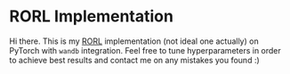 # RORL Implementation

Hi there. This is my [RORL](https://arxiv.org/abs/2206.02829) implementation (not ideal one actually) on PyTorch with `wandb` integration. Feel free to tune hyperparameters in order to achieve best results and contact me on any mistakes you found :)
